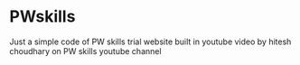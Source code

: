 # PWskills
Just a simple code of PW skills trial website built in youtube video by hitesh choudhary on PW skills youtube channel
